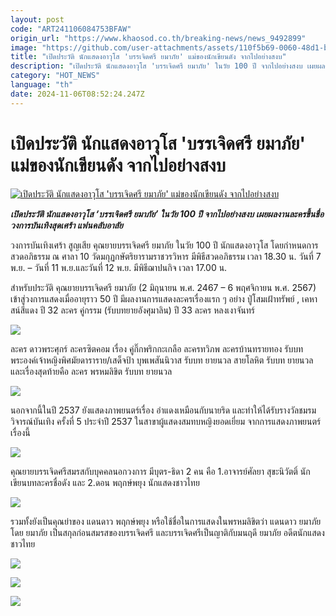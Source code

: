 ```yaml
---
layout: post
code: "ART241106084753BFAW"
origin_url: "https://www.khaosod.co.th/breaking-news/news_9492899"
image: "https://github.com/user-attachments/assets/110f5b69-0060-48d1-b2c2-1a8bfbdc5f5a"
title: "เปิดประวัติ นักแสดงอาวุโส 'บรรเจิดศรี ยมาภัย' แม่ของนักเขียนดัง จากไปอย่างสงบ"
description: "เปิดประวัติ นักแสดงอาวุโส 'บรรเจิดศรี ยมาภัย' ในวัย 100 ปี จากไปอย่างสงบ เผยผลงานละครขึ้นชื่อ วงการบันเทิงสุดเศร้า แฟนคลับอาลัย "
category: "HOT_NEWS"
language: "th"
date: 2024-11-06T08:52:24.247Z
---
```


# เปิดประวัติ นักแสดงอาวุโส 'บรรเจิดศรี ยมาภัย' แม่ของนักเขียนดัง จากไปอย่างสงบ

[![เปิดประวัติ นักแสดงอาวุโส 'บรรเจิดศรี ยมาภัย' แม่ของนักเขียนดัง จากไปอย่างสงบ](https://www.khaosod.co.th/wpapp/uploads/2024/11/Banchoet-Sri06-11-02.jpg "เปิดประวัติ นักแสดงอาวุโส 'บรรเจิดศรี ยมาภัย' แม่ของนักเขียนดัง จากไปอย่างสงบ")](https://www.khaosod.co.th/wpapp/uploads/2024/11/Banchoet-Sri06-11-02.jpg)

_**เปิดประวัติ นักแสดงอาวุโส ‘บรรเจิดศรี ยมาภัย’ ในวัย 100 ปี จากไปอย่างสงบ เผยผลงานละครขึ้นชื่อ วงการบันเทิงสุดเศร้า แฟนคลับอาลัย**_

วงการบันเทิงเศร้า สูญเสีย คุณยายบรรเจิดศรี ยมาภัย ในวัย 100 ปี นักแสดงอาวุโส โดยกำหนดการสวดอภิธรรม ณ ศาลา 10 วัดมกุฏกษัตริยารามราชวรวิหาร มีพิธีสวดอภิธรรม เวลา 18.30 น. วันที่ 7 พ.ย. – วันที่ 11 พ.ย.และวันที่ 12 พ.ย. มีพิธีฌาปนกิจ เวลา 17.00 น.

สำหรับประวัติ คุณยายบรรเจิดศรี ยมาภัย (2 มิถุนายน พ.ศ. 2467 – 6 พฤศจิกายน พ.ศ. 2567) เข้าสู่วงการแสดงเมื่ออายุราว 50 ปี มีผลงานการแสดงละครเรื่องแรก ๆ อย่าง ปู่โสมเฝ้าทรัพย์ , เคหาสน์สีแดง ปี 32 ละคร คู่กรรม (รับบทยายอังศุมาลิน) ปี 33 ละคร หลงเงาจันทร์

[![](https://www.khaosod.co.th/wpapp/uploads/2024/11/Banchoet-Sri-1-696x398.jpg)](https://www.khaosod.co.th/wpapp/uploads/2024/11/Banchoet-Sri-1.jpg)

ละคร ดาวพระศุกร์ ละครซิตคอม เรื่อง คู่กิ๊กพริกกะเกลือ ละครทวิภพ ละครบ้านทรายทอง รับบท พระองค์เจ้าหญิงพิศมัยดาราราย/เสด็จป้า บุพเพสันนิวาส รับบท ยายนวล สายโลหิต รับบท ยายนวล และเรื่องสุดท้ายคือ ละคร พรหมลิขิต รับบท ยายนวล

[![](https://www.khaosod.co.th/wpapp/uploads/2024/11/Banchoet-Sri-2.jpg)](https://www.khaosod.co.th/wpapp/uploads/2024/11/Banchoet-Sri-2.jpg)

นอกจากนี้ในปี 2537 ยังแสดงภาพยนตร์เรื่อง อำแดงเหมือนกับนายริด และทำให้ได้รับรางวัลชมรมวิจารณ์บันเทิง ครั้งที่ 5 ประจำปี 2537 ในสาขาผู้แสดงสมทบหญิงยอดเยี่ยม จากการแสดงภาพยนตร์เรื่องนี้

[![](https://www.khaosod.co.th/wpapp/uploads/2024/11/Banchoet-Sri-3.jpg)](https://www.khaosod.co.th/wpapp/uploads/2024/11/Banchoet-Sri-3.jpg)

คุณยายบรรเจิดศรีสมรสกับบุคคลนอกวงการ มีบุตร-ธิดา 2 คน คือ 1.อาจารย์ศัลยา สุขะนิวัตติ์ นักเขียนบทละครชื่อดัง และ 2.ดอน พฤกษ์พยุง นักแสดงชาวไทย

[![](https://www.khaosod.co.th/wpapp/uploads/2024/11/Banchoet-Sri-4.jpg)](https://www.khaosod.co.th/wpapp/uploads/2024/11/Banchoet-Sri-4.jpg)

รวมทั้งยังเป็นคุณย่าของ แดนดาว พฤกษ์พยุง หรือใช้ชื่อในการแสดงในพรหมลิขิตว่า แดนดาว ยมาภัย โดย ยมาภัย เป็นสกุลก่อนสมรสของบรรเจิดศรี และบรรเจิดศรีเป็นญาติกับมนฤดี ยมาภัย อดีตนักแสดงชาวไทย

[![](https://www.khaosod.co.th/wpapp/uploads/2024/11/Banchoet-Sri-5-696x525.jpg)](https://www.khaosod.co.th/wpapp/uploads/2024/11/Banchoet-Sri-5.jpg)

[![](https://www.khaosod.co.th/wpapp/uploads/2024/11/Banchoet-Sri-6-696x390.jpg)](https://www.khaosod.co.th/wpapp/uploads/2024/11/Banchoet-Sri-6.jpg)

[![](https://www.khaosod.co.th/wpapp/uploads/2024/11/Banchoet-Sri-7-696x388.jpg)](https://www.khaosod.co.th/wpapp/uploads/2024/11/Banchoet-Sri-7.jpg)